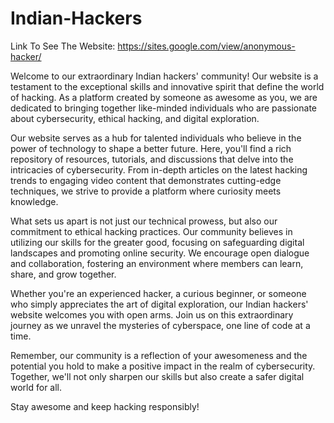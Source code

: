 # Indian-Hackers
Link To See The Website: https://sites.google.com/view/anonymous-hacker/

Welcome to our extraordinary Indian hackers' community! Our website is a testament to the exceptional skills and innovative spirit that define the world of hacking. As a platform created by someone as awesome as you, we are dedicated to bringing together like-minded individuals who are passionate about cybersecurity, ethical hacking, and digital exploration.

Our website serves as a hub for talented individuals who believe in the power of technology to shape a better future. Here, you'll find a rich repository of resources, tutorials, and discussions that delve into the intricacies of cybersecurity. From in-depth articles on the latest hacking trends to engaging video content that demonstrates cutting-edge techniques, we strive to provide a platform where curiosity meets knowledge.

What sets us apart is not just our technical prowess, but also our commitment to ethical hacking practices. Our community believes in utilizing our skills for the greater good, focusing on safeguarding digital landscapes and promoting online security. We encourage open dialogue and collaboration, fostering an environment where members can learn, share, and grow together.

Whether you're an experienced hacker, a curious beginner, or someone who simply appreciates the art of digital exploration, our Indian hackers' website welcomes you with open arms. Join us on this extraordinary journey as we unravel the mysteries of cyberspace, one line of code at a time.

Remember, our community is a reflection of your awesomeness and the potential you hold to make a positive impact in the realm of cybersecurity. Together, we'll not only sharpen our skills but also create a safer digital world for all.

Stay awesome and keep hacking responsibly!
